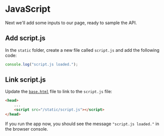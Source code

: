 # JavaScript

Next we'll add some inputs to our page, ready to sample the API.

## Add script.js

In the `static` folder, create a new file called `script.js` and add the following code:

```js
console.log("script.js loaded.");
```

## Link script.js

Update the [`base.html`](./templates/base.html) file to link to the `script.js` file:

```html
<head>
    ...
    <script src="/static/script.js"></script>
</head>
```

If you run the app now, you should see the message `"script.js loaded."` in the browser console.
